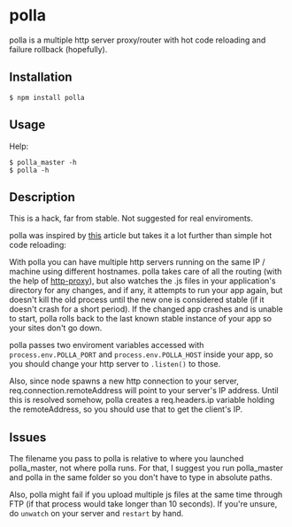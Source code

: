 # polla

polla is a multiple http server proxy/router with hot code reloading and failure rollback (hopefully).

## Installation

	$ npm install polla

## Usage

Help:

	$ polla_master -h
	$ polla -h

## Description

This is a hack, far from stable. Not suggested for real enviroments.

polla was inspired by [this](http://dracoblue.net/dev/hot-reload-for-nodejs-servers-on-code-change/173/) article but takes
it a lot further than simple hot code reloading:

With polla you can have multiple http servers running on the same IP / machine using different hostnames.
polla takes care of all the routing (with the help of [http-proxy](http://github.com/nodejitsu/node-http-proxy)), 
but also watches the .js files in your application's directory for any changes, and if any, it attempts to
run your app again, but doesn't kill the old process until the new one is considered stable (if it doesn't
crash for a short period). If the changed app crashes and is unable to start, polla rolls back to the last known
stable instance of your app so your sites don't go down.

polla passes two enviroment variables accessed with `process.env.POLLA_PORT` and `process.env.POLLA_HOST` inside
your app, so you should change your http server to `.listen()` to those.

Also, since node spawns a new http connection to your server, req.connection.remoteAddress will point to your
server's IP address. Until this is resolved somehow, polla creates a req.headers.ip variable holding the remoteAddress,
so you should use that to get the client's IP.

## Issues

The filename you pass to polla is relative to where you launched polla_master, not where polla runs.
For that, I suggest you run polla_master and polla in the same folder so you don't have to type in
absolute paths.

Also, polla might fail if you upload multiple js files at the same time through FTP (if that process
would take longer than 10 seconds). If you're unsure, do `unwatch` on your server and `restart` by hand.
